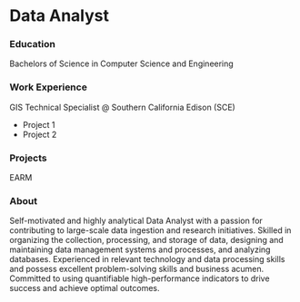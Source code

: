 # Data Analyst

### Education
Bachelors of Science in Computer Science and Engineering

### Work Experience
GIS Technical Specialist @ Southern California Edison (SCE)
- Project 1
- Project 2

### Projects
EARM

### About
Self-motivated and highly analytical Data Analyst with a passion for contributing to large-scale data ingestion and research initiatives. Skilled in organizing the collection, processing, and storage of data, designing and maintaining data management systems and processes, and analyzing databases. Experienced in relevant technology and data processing skills and possess excellent problem-solving skills and business acumen. Committed to using quantifiable high-performance indicators to drive success and achieve optimal outcomes.

